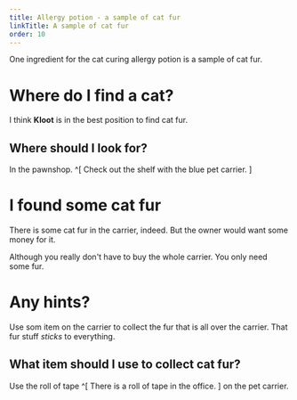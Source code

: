 ```yaml
---
title: Allergy potion - a sample of cat fur
linkTitle: A sample of cat fur
order: 10
---
```


One ingredient for the cat curing allergy potion is a sample of cat fur.

# Where do I find a cat?
I think **Kloot** is in the best position to find cat fur.

## Where should I look for?
In the pawnshop. ^[ Check out the shelf with the blue pet carrier. ]

# I found some cat fur
There is some cat fur in the carrier, indeed. But the owner would want some money for it.

Although you really don't have to buy the whole carrier. You only need some fur.

# Any hints?
Use som item on the carrier to collect the fur that is all over the carrier. That fur stuff _sticks_ to everything.

## What item should I use to collect cat fur?
Use the roll of tape ^[ There is a roll of tape in the office. ] on the pet carrier.

